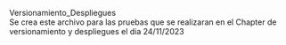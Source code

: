Versionamiento_Despliegues  
Se crea este archivo para las pruebas que se realizaran en el Chapter de versionamiento y despliegues el dia 24/11/2023 
